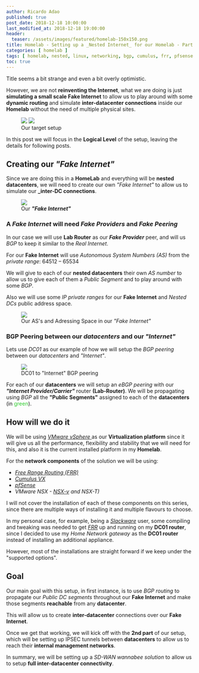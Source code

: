 ```yaml
---
author: Ricardo Adao
published: true
post_date: 2018-12-18 10:00:00
last_modified_at: 2018-12-18 19:00:00
header:
  teaser: /assets/images/featured/homelab-150x150.png
title: Homelab - Setting up a _Nested Internet_ for our Homelab - Part 1
categories: [ homelab ]
tags: [ homelab, nested, linux, networking, bgp, cumulus, frr, pfsense ]
toc: true
---
```

Title seems a bit strange and even a bit overly optimistic.

However, we are not **reinventing the Internet**, what we are doing is just **simulating a small scale Fake Internet** to allow us to play around with some **dynamic routing** and simulate **inter-datacenter connections** inside our **Homelab** without the need of multiple physical sites.

<figure class="half">
  <a href="{{ site.url }}/assets/images/posts/2018/12/networking-datacenters.png"><img src="{{ site.url }}/assets/images/posts/2018/12/networking-datacenters.png"></a>
  <a href="{{ site.url }}/assets/images/posts/2018/12/networking-datacenters-nested-interconnects.png"><img src="{{ site.url }}/assets/images/posts/2018/12/networking-datacenters-nested-interconnects.png"></a>
  <figcaption>Our target setup</figcaption>
</figure>

In this post we will focus in the **Logical Level** of the setup, leaving the details for following posts.

## Creating our _**"Fake Internet"**_

Since we are doing this in a **HomeLab** and everything will be **nested datacenters**, we will need to create our own _"Fake Internet"_ to allow us to simulate our **_inter-DC connections**.

<figure>
  <a href="{{ site.url }}/assets/images/posts/2018/12/networking-fake-internet.png"><img src="{{ site.url }}/assets/images/posts/2018/12/networking-fake-internet.png"></a>
  <figcaption>Our <b><em>"Fake Internet"</em></b></figcaption>
</figure>

### A _**Fake Internet**_ will need _**Fake Providers**_ and _**Fake Peering**_

In our case we will use **Lab Router** as our _**Fake Provider**_ peer, and will us _BGP_ to keep it similar to the _Real Internet_.

For our **Fake Internet** will use _Autonomous System Numbers (AS)_ from the _private range_: 64512 – 65534

We will give to each of our **nested datacenters** their own _AS number_ to allow us to give each of them a _Public Segment_ and to play around with some _BGP_.

Also we will use some _IP private ranges_ for our **Fake Internet** and _Nested DCs_ public address space.

<figure>
  <a href="{{ site.url }}/assets/images/posts/2018/12/networking-fake-internet-bgp-addresspaces.png"><img src="{{ site.url }}/assets/images/posts/2018/12/networking-fake-internet-bgp-addresspaces.png"></a>
  <figcaption>Our AS's and Adressing Space in our <em>"Fake Internet"</em></figcaption>
</figure>

### BGP Peering between our _datacenters_ and our _"Internet"_

Lets use _DC01_ as our example of how we will setup the _BGP peering_ between our _datacenters_ and _"Internet"_.

<figure>
  <a href="{{ site.url }}/assets/images/posts/2018/12/networking-fake-internet-bgp-dc01-peering.png"><img src="{{ site.url }}/assets/images/posts/2018/12/networking-fake-internet-bgp-dc01-peering.png"></a>
  <figcaption>DC01 to "Internet" BGP peering</figcaption>
</figure>

For each of our **datacenters** we will setup an _eBGP peering_ with our _**"Internet Provider/Carrier"**_ router **(Lab-Router)**.
We will be propagating using _BGP_ all the **"Public Segments"** assigned to each of the **datacenters** (in <span style="color:limegreen">green</span>).

## How will we do it

We will be using [_VMware vSphere_ ](https://www.vmware.com/uk/products/vsphere.html) as our **Virtualization platform** since it will give us all the performance, flexibility and stability that we will need for this, and also it is the current installed platform in my **Homelab**.

For the **network components** of the solution we will be using:

* [_Free Range Routing (FRR)_](https://frrouting.org/)
* [_Cumulus VX_](https://cumulusnetworks.com/products/cumulus-vx/)
* [_pfSense_](https://www.pfsense.org/)
* _VMware NSX - [NSX-v](https://www.vmware.com/products/nsx.html) and NSX-T)_

I will not cover the installation of each of these components on this series, since there are multiple ways of installing it and multiple flavours to choose.

In my personal case, for example, being a [_Slackware_](http://www.slackware.com/) user, some compiling and tweaking was needed to get [_FRR_](https://frrouting.org/) up and running on my **DC01 router**, since I decided to use my _Home Network gateway_ as the **DC01 router** instead of installing an additional appliance.

However, most of the installations are straight forward if we keep under the "supported options".

## Goal

Our main goal with this setup, in first instance, is to use _BGP routing_ to propagate our _Public DC segments_ throughout our **Fake Internet** and make those segments **reachable** from any **datacenter**.

This will allow us to create **inter-datacenter** connections over our **Fake Internet**.

Once we get that working, we will kick off with the **2nd part** of our setup, which will be setting up IPSEC tunnels between **datacenters** to allow us to reach their **internal management networks**.

In summary, we will be setting up a _SD-WAN wannabee solution_ to allow us to setup **full inter-datacenter connectivity**.